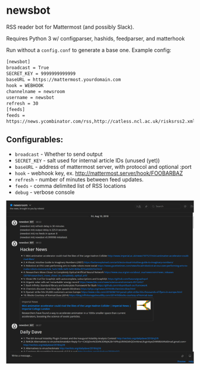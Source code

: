 # newsbot

RSS reader bot for Mattermost (and possibly Slack).

Requires Python 3 w/ configparser, hashids, feedparser, and matterhook

Run without a `config.conf` to generate a base one. Example config:

```
[newsbot]
broadcast = True
SECRET_KEY = 9999999999999
baseURL = https://mattermost.yourdomain.com
hook = WEBHOOK
channelname = newsroom
username = newsbot
refresh = 30
[feeds]
feeds = https://news.ycombinator.com/rss,http://catless.ncl.ac.uk/risksrss2.xml
```

## Configurables:

* `broadcast` - Whether to send output
* `SECRET_KEY` - salt used for internal article IDs (unused (yet))
* `baseURL` - address of mattermost server, with protocol and optional :port
* `hook` - webhook key, ex. http://mattermost.server/hook/FOOBARBAZ
* `refresh` - number of minutes between feed updates.
* `feeds` - comma delimited list of RSS locations
* `debug` - verbose console

![screenshot](newsbot-capture.PNG)